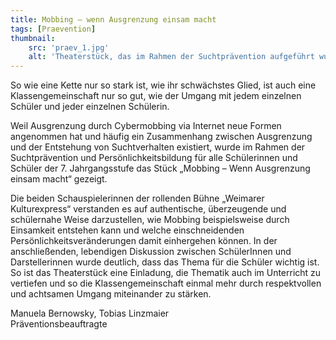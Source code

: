 ```yaml
---
title: Mobbing – wenn Ausgrenzung einsam macht
tags: [Praevention]
thumbnail: 
    src: 'praev_1.jpg'
    alt: 'Theaterstück, das im Rahmen der Suchtprävention aufgeführt wurde.'
---
```

So wie eine Kette nur so stark ist, wie ihr schwächstes Glied, ist auch eine Klassengemeinschaft nur so gut, wie der Umgang mit jedem einzelnen Schüler und jeder einzelnen Schülerin.

Weil Ausgrenzung durch Cybermobbing via Internet neue Formen angenommen hat und häufig ein Zusammenhang zwischen Ausgrenzung und der Entstehung von Suchtverhalten existiert, wurde im Rahmen der Suchtprävention und Persönlichkeitsbildung für alle Schülerinnen und Schüler der 7. Jahrgangsstufe das Stück „Mobbing – Wenn Ausgrenzung einsam macht“ gezeigt. 

Die beiden Schauspielerinnen der rollenden Bühne „Weimarer Kulturexpress“ verstanden es auf authentische, überzeugende und schülernahe Weise darzustellen, wie Mobbing beispielsweise durch Einsamkeit entstehen kann und welche einschneidenden Persönlichkeitsveränderungen damit einhergehen können. In der anschließenden, lebendigen Diskussion zwischen SchülerInnen und Darstellerinnen wurde deutlich, dass das Thema für die Schüler wichtig ist. So ist das Theaterstück eine Einladung, die Thematik auch im Unterricht zu vertiefen und so die Klassengemeinschaft einmal mehr durch respektvollen und achtsamen Umgang miteinander zu stärken.

Manuela Bernowsky, Tobias Linzmaier <br>
Präventionsbeauftragte